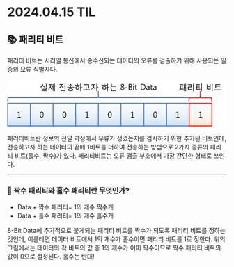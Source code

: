 # 2024.04.15 TIL

## 📚 패리티 비트

패리티 비트는 시리얼 통신에서 송수신되는 데이터의 오류를 검출하기 위해 사용되는 일종의 오류 식별자다.

![alt text](./img/image6.png)

패리티비트란 정보의 전달 과정에서 우류가 생겼는지를 검사하기 위한 추가된 비트인데, 전송하고자 하는 데이터의 끝에 1비트를 더하여 전송하는 방법으로 2가지 종류의 패리티 비트(홀수, 짝수)가 있다. 패리티비트는 오류 검출 부호에서 가장 간단한 형태로 쓰인다.

---

### 🚨 짝수 패리티와 홀수 패리티란 무엇인가?

- Data + 짝수 패리티= 1의 개수 짝수개
- Data + 홀수 패리티= 1의 개수 홀수개

8-Bit Data에 추가적으로 붙게되는 패리티 비트를 짝수가 되도록 패리티 비트를 정하는 것인데, 이를테면 데이터 비트에서 1의 개수가 홀수이면 패리티 비트를 1로 정한다. 위의 그림에서는 데이터의 각 비트의 값 중 1의 개수가 이미 짝수이므로 짝수 패리티 비트의 값이 0으로 설정된다. 홀수는 반대!
